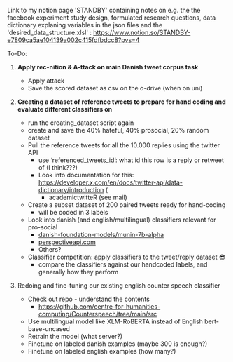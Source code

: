 Link to my notion page 'STANDBY' containing notes on e.g. the the facebook experiment study design, formulated research questions, data dictionary explaning variables in the json files and the 'desired_data_structure.xlsl'  : https://www.notion.so/STANDBY-e7809ca5ae104139a002c415fdfbdcc8?pvs=4 

To-Do:

1.  **Apply rec-nition & A-ttack on main Danish tweet corpus task**
    - Apply attack 
    - Save the scored dataset as csv on the o-drive (when on uni)
    
2. **Creating a dataset of reference tweets to prepare for hand coding and evaluate different classifiers on**
    - run the creating_dataset script again
    - create and save the 40% hateful, 40% prosocial, 20% random dataset
    - Pull the reference tweets for all the 10.000 replies using the twitter API
        - use ‘referenced_tweets_id’: what id this row is a reply or retweet of (I think???)
        - Look into documentation for this: https://developer.x.com/en/docs/twitter-api/data-dictionary/introduction (
            - academictwitteR (see mail)
    - Create a subset dataset of 200 paired tweets ready for hand-coding
        - will be coded in 3 labels
    - Look into danish (and english/multilingual) classifiers relevant for pro-social
        - [danish-foundation-models/munin-7b-alpha](https://huggingface.co/danish-foundation-models/munin-7b-alpha)
        - [perspectiveapi.com](https://www.perspectiveapi.com/)
        - Others?
    - Classifier competition: apply classifiers to the tweet/reply dataset 😎
        - compare the classifiers against our handcoded labels, and generally how they perform
    
3. Redoing and fine-tuning our existing english counter speech classifier
    - Check out repo - understand the contents
        - https://github.com/centre-for-humanities-computing/Counterspeech/tree/main/src
    - Use multilingual model like XLM-RoBERTA instead of English bert-base-uncased
    - Retrain the model (what server?)
    - Finetune on labeled danish examples (maybe 300 is enough?)
    - Finetune on labeled english examples (how many?)
